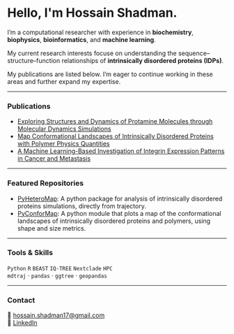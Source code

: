 # Hello, I'm Hossain Shadman.

I’m a computational researcher with experience in **biochemistry**, **biophysics**, **bioinformatics**, and **machine learning**.  

My current research interests focuse on understanding the sequence–structure–function relationships of **intrinsically disordered proteins (IDPs)**.  

My publications are listed below. I’m eager to continue working in these areas and further expand my expertise.  

---

### Publications
-  [Exploring Structures and Dynamics of Protamine Molecules through Molecular Dynamics Simulations](https://pubs.acs.org/doi/10.1021/acsomega.2c04227)
-  [Map Conformational Landscapes of Intrinsically Disordered Proteins with Polymer Physics Quantities](https://www.cell.com/biophysj/fulltext/S0006-3495(24)00272-8) 
-  [A Machine Learning-Based Investigation of Integrin Expression Patterns in Cancer and Metastasis](https://www.nature.com/articles/s41598-025-89497-w) 

---

### Featured Repositories
-  [PyHeteroMap](https://github.com/hshadman/IDP_Global_Local_Conformational_Landscapes): A python package for analysis of intrinsically disordered proteins simulations, directly from trajectory.
-  [PyConforMap](https://github.com/hshadman/2d_conformational_landscape_map): A python module that plots a map of the conformational landscapes of intrinsically disordered proteins and polymers, using shape and size metrics. 

---

### Tools & Skills
`Python` `R` `BEAST` `IQ-TREE` `Nextclade` `HPC`  
`mdtraj` · `pandas` · `ggtree` · `geopandas`  

---

### Contact
📧 hossain.shadman17@gmail.com   
🔗 [LinkedIn](https://www.linkedin.com/in/hossain-shadman-ph-d-b5533a118?trk=people-guest_people_search-card)

